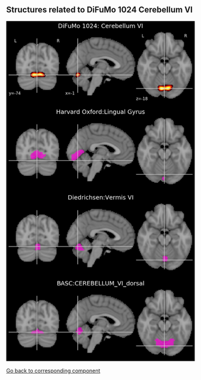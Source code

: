 


## Structures related to DiFuMo 1024 Cerebellum VI

![1003](1003.jpg "Structures related to DiFuMo 1024 Cerebellum VI")

[Go back to corresponding component](https://parietal-inria.github.io/DiFuMo/1024/html/1003.html)